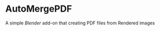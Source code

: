 <!-- @format -->

# AutoMergePDF

A simple _Blender_ add-on that creating PDF files from Rendered images


